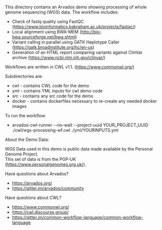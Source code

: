 This directory contains an Arvados demo showing processing of whole genome sequencing (WGS) data. The workflow includes:

* Check of fastq quality using FastQC (https://www.bioinformatics.babraham.ac.uk/projects/fastqc/) 
* Local alignment using BWA-MEM (http://bio-bwa.sourceforge.net/bwa.shtml)
* Variant calling in parallel using GATK Haplotype Caller (https://gatk.broadinstitute.org/hc/en-us)
* Generation of an HTML report comparing variants against ClinVar archive (https://www.ncbi.nlm.nih.gov/clinvar/)

Workflows are written in CWL v1.1. (https://www.commonwl.org/)

Subdirectories are:
* cwl - contains CWL code for the demo
* yml - contains YML inputs for cwl demo code
* src - contains any src code for the demo
* docker - contains dockerfiles necessary to re-create any needed docker images 

To run the workflow:

*  arvados-cwl-runner --no-wait --project-uuid YOUR_PROJECT_UUID ./cwl/wgs-processing-wf.cwl ./yml/YOURINPUTS.yml

About the Demo Data:

WGS Data used in this demo is public data made available by the Personal Genome Project.  
This set of data is from the PGP-UK (https://www.personalgenomes.org.uk/). 

Have questions about Arvados?
* https://arvados.org/
* https://gitter.im/arvados/community

Have questions about CWL?
* https://www.commonwl.org/
* https://cwl.discourse.group/
* https://gitter.im/common-workflow-language/common-workflow-language
